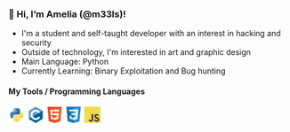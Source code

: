 ### **👋 Hi, I’m Amelia (@m33ls)!**

- I'm a student and self-taught developer with an interest in hacking and security
- Outside of technology, I'm interested in art and graphic design
- Main Language: Python
- Currently Learning: Binary Exploitation and Bug hunting

#### My Tools / Programming Languages
<div>
<img src="https://github.com/devicons/devicon/blob/master/icons/python/python-original.svg" title="Python" alt="Python" width="30" height="30"/>
<img src="https://github.com/devicons/devicon/blob/master/icons/c/c-original.svg" title="C" alt="C" width="30" height="30"/>
<img src="https://github.com/devicons/devicon/blob/master/icons/html5/html5-original.svg" title="HTML" alt="HTML" width="30" height="30"/>
<img src="https://github.com/devicons/devicon/blob/master/icons/css3/css3-original.svg" title="CSS" alt="CSS" width="30" height="30"/>
<img src="https://github.com/devicons/devicon/blob/master/icons/javascript/javascript-original.svg" title="JavaScripf" alt="JavaScript" width="30" height="30"/>
</div>
